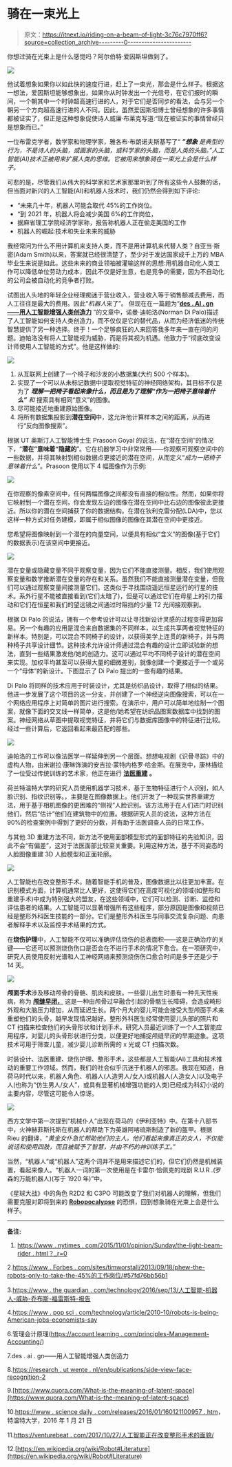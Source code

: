 # 骑在一束光上

> 原文：<https://itnext.io/riding-on-a-beam-of-light-3c76c7970ff6?source=collection_archive---------0----------------------->

你想过骑在光束上是什么感觉吗？阿尔伯特·爱因斯坦做到了。

![](img/25b01e0ebcf357993d1521d6a500561d.png)

他试着想象如果你以如此快的速度行进，赶上了一束光，那会是什么样子。根据这一想法，爱因斯坦能够想象出，如果你从时钟发出一个光信号，在它们报时的瞬间，一个朝其中一个时钟超高速行进的人，对于它们是否同步的看法，会与另一个朝另一个方向超高速行进的人不同。因此，虽然爱因斯坦博士曾经想象的许多事情都被证实了，但正是这种想象促使诗人威廉·布莱克写道:“现在被证实的事情曾经只是想象而已。”

一位布雷克学者，数学家和物理学家，雅各布·布朗诺夫斯基写了“ ***”想象*** *是典型的行为，不是诗人的头脑，或画家的头脑，或科学家的头脑，而是人类的头脑。”人工智能(AI)技术正被用来扩展人类的思维。它被用来想象骑在一束光上会是什么样子。*

可悲的是，尽管我们从伟大的科学家和艺术家那里听到了所有这些令人鼓舞的话，但当面对新兴的人工智能(AI)和机器人技术时，我们仍然会得到如下评论:

*   “未来几十年，机器人可能会取代 45%的工作岗位。
*   “到 2021 年，机器人将会减少美国 6%的工作岗位，
*   据麻省理工学院经济学家称，报告称机器人正在偷走美国的工作
*   机器人的崛起:技术和失业未来的威胁

我经常问为什么不用计算机来支持人类，而不是用计算机来代替人类？自亚当·斯密(Adam Smith)以来，答案就已经很清楚了，至少对于发达国家成千上万的 MBA 毕业生来说是如此。这些未来的商业领袖被灌输这样的思想:用机器自动化人类工作可以降低单位劳动力成本，因此不仅是好生意，也是竞争的需要，因为不自动化的公司会被自动化的竞争者打败。

试图出人头地的年轻企业经理痴迷于营业收入，营业收入等于销售额减去费用，而人工往往是最大的费用。因此“*机器人*来了”。
但现在在一篇题为“[**des . AI . gn——用人工智能增强人类创造力**](https://towardsdatascience.com/des-ai-gn-augmenting-human-creativity-with-artificial-intelligence-bb6ff611fa2c) ”的文章中，诺曼·迪帕洛(Norman Di Palo)描述了人工智能如何支持人类创造力，而不仅仅是它的替代品，从而为经济低迷的传统智慧提供了另一种选择。终于！一个足够疯狂的人来回答我多年来一直在问的问题。迪帕洛没有将人工智能视为威胁，而是将其视为机遇。他致力于“彻底改变设计师使用人工智能的方式”。他是这样做的:

![](img/26c7315f85709ba9b6220c01ebd70e47.png)

1.  从互联网上创建了一个椅子和沙发的小数据集(大约 500 个样本)。
2.  实现了一个可以从未标记数据中提取视觉特征的神经网络架构，其目标不仅是为了 ***理解一把椅子看起来像什么，而且是为了理解“作为一把椅子意味着什么”*** *和* 搜索具有相同“意义”的图像。
3.  尽可能接近地重建原始图像。
4.  将所有数据集投影到**潜在空间**中，这允许他计算样本之间的距离，从而进行“反向图像搜索”。

根据 UT 奥斯汀人工智能博士生 Prasoon Goyal 的说法，在“潜在空间”的情况下，“**潜在”意味着“隐藏的**”。它在机器学习中非常常用——你观察可观察空间中的一些数据，并将其映射到相似数据点更接近的潜在空间，从而定义“*成为一把椅子意味着什么*”。Prasoon 使用以下 4 幅图像作为示例:

![](img/33df38234cc7c49494552adab1af6ac3.png)

在你观察的像素空间中，任何两幅图像之间都没有直接的相似性。然而，如果你将它映射到一个潜在空间，你会发现左边的图像在潜在空间中比右边的图像彼此更接近。所以你的潜在空间捕获了你的数据结构。在潜在狄利克雷分配(LDA)中，您以这样一种方式对任务建模，即属于相似图像的图像在其潜在空间中更接近。

您希望将图像映射到一个潜在的向量空间，以便具有相似“含义”的图像(基于它们的数据表示)在该空间中更接近。

![](img/aaac885d4c336e9a3712d5a601ffc6b3.png)

潜在变量或隐藏变量不同于观察变量，因为它们不能直接测量。相反，我们使用观察变量和数学推断潜在变量的存在和关系。虽然我们不能直接测量潜在变量，但我们可以通过观察变量间接测量它们。这类似于寻找围绕遥远恒星运行的行星的技术。系外行星不能被直接看到(它们太暗了)，但是可以通过它们在母星上的引力摆动和它们在恒星和我们的望远镜之间通过时阻挡的少量 T2 光间接观察到。

根据 Di Palo 的说法，拥有一个参考设计可以让寻找新设计灵感的过程变得更加容易。另一个有趣的应用是混合来自数据集的不同样本，以生成共享两者视觉特征的新样本。特别是，可以混合不同椅子的设计，以获得美学上连贯的新椅子，并与两种椅子共享设计细节。这种技术允许设计师通过混合有趣的设计立即试验新的想法，直到一些结果激发他/她的创造力。这可以通过平均不同椅子设计的潜在空间来实现。加权平均甚至可以获得大量的细微差别，就像创建一个更接近于一个或另一个“母体”的新设计。下图显示了 Di Palo 提出的一些有趣的结果。

Di Palo 将同样的技术应用于时装设计，尤其是纺织品设计，取得了相似的结果。他进一步发展了这个项目的这一分支，并创建了一个神经逆向图像搜索，可以在一个网络应用程序上对简单的图片进行搜索。在演示中，用户可以简单地绘制一个图案，就像下面的交叉线一样简单，这是他/她希望在纺织品图案数据库中找到的图案。神经网络从草图中提取视觉特征，并将它们与数据库图像中的特征进行比较。经过一些计算后，它返回看起来最匹配的那些。

![](img/1c539a5bdfbf97890ad0440acfd556d5.png)

迪帕洛的工作可以像法医学一样延伸到另一个层面。想想电视剧《识骨寻踪》中的虚构人物，由米谢拉·康琳饰演的安吉拉·蒙特内格罗·哈金斯。在展览中，康林描绘了一位受过传统训练的艺术家，他正在进行 [**法医重建**](https://en.wikipedia.org/wiki/Forensic_facial_reconstruction) **。**

荷兰特温特大学的研究人员使用机器学习技术，基于生物特征进行个人识别，如人脸识别、指纹识别等。，主要是在图像数据上。他们开发了一种现实世界重建方法，用于基于相机图像的更困难的“侧视”人脸识别。该方法用于在人们进门时识别他们，然后“估计”他们在建筑物中的位置。根据研究人员的说法，这种方法在 90%的检查案例中得到了更好的分数，并有助于法医调查人员的日常工作。

与其他 3D 重建方法不同，新方法不使用面部模型形式的面部特征的先验知识，因此不会“有偏差”，这对于法医面部比较至关重要。利用这种方法，基于不同姿态的人脸图像重建 3D 人脸模型和正面轮廓。

![](img/320e5e40aad42fba11102cef4071f929.png)

人工智能也在改变整形手术。随着智能手机的普及，图像数据比以往更加丰富。在识别模式方面，计算机通常比人更好，这使得它们在高度可视化的领域(如整形和重建手术)中成为特别强大的盟友，在这些领域中，它们可以检测、诊断、监控和评估患者的结果。人工智能可以显著增强所有这些程序，部分原因是图像和视频已经是整形外科医生技能的一部分。它们是整形外科医生与同事交流复杂问题、向患者解释手术以及监控手术结果的方式。

在**烧伤护理**中，人工智能不仅可以准确评估烧伤的总表面积——这是正确治疗的关键——它还可以预测烧伤伤口是否会在不进行手术的情况下愈合。在一项研究中，研究人员使用反射光谱和人工神经网络来预测烧伤伤口愈合时间是多于还是少于 14 天。

![](img/d426ca20cb545d244569217468f354cb.png)

**颅面手术**涉及移动颅骨的骨骼、肌肉和皮肤。一些婴儿出生时患有一种先天性疾病，称为 [**颅缝早闭，**](https://en.wikipedia.org/wiki/Craniosynostosis) 这是一种由颅骨过早融合引起的骨骼生长障碍，会造成畸形外观和大脑压力增加，从而延迟生长。两个月大的婴儿可能会接受大型颅面手术来重塑他们的头骨，越早发现情况越好。整形外科医生经常使用婴儿头部的照片和 CT 扫描来检查他们的头骨形状和计划手术。研究人员最近训练了一个人工智能应用程序，对婴儿的头骨形状进行分类，以便更好地捕捉颅缝早闭的早期迹象。这项技术可用于筛查儿童，减少婴儿诊断所需的 x 光或 CT 扫描次数。

时装设计、法医重建、烧伤护理、整形手术，这些都是人工智能(AI)工具和技术推动的重要工作领域。然而，我们的社会似乎沉迷于机器人的邪恶。我现在知道，自荷马时代以来，机器人角色、机器人(人造男人/女人)或机器人(人造女人)以及电子人(也称为“仿生男人/女人”，或具有显著机械增强功能的人类)已经成为科幻小说的主要内容，尽管这可能令人惊讶。

![](img/6f2f2233674925ff33e6e060f4fbca51.png)

西方文学中第一次提到“机械仆人”出现在荷马的《伊利亚特》中。在第十八部书中，火神赫菲斯托斯在机器人的帮助下为英雄阿喀琉斯制造了新的盔甲。根据 Rieu 的翻译，“*黄金女仆急忙帮助他们的主人。他们看起来像真正的女人，不仅能说话和使用四肢，而且被赋予了智慧，并由不朽的神训练手工。*”

当然，“机器人”或“机器人”这两个词并不是用来描述它们的，但它们仍然是机械装置，看起来像人。“机器人一词的第一次使用是在卡雷尔·恰佩克的戏剧 R.U.R .(罗森的万能机器人)(写于 1920 年)”中。

《星球大战》中的角色 R2D2 和 C3PO 可能改变了我们对机器人的理解，但我们需要克服对即将到来的 [**Robopocalypse**](https://www.amazon.com/Robopocalypse-extrait-Daniel-H-WILSON-ebook/dp/B074JKLQFQ/ref=sr_1_1?ie=UTF8&qid=1512951955&sr=8-1&keywords=robopocalypse) 的恐惧，回到想象骑在光束上会是什么样子。

___________________________________________________________________

**备注:**

1.  [https://www . nytimes . com/2015/11/01/opinion/Sunday/the-light-beam-rider . html？_r=0](https://www.nytimes.com/2015/11/01/opinion/sunday/the-light-beam-rider.html?_r=0)

2.[https://www . Forbes . com/sites/timworstall/2013/09/18/phew-the-robots-only-to-take-the-45%的工作岗位/#57fd76bb56b1](https://www.forbes.com/sites/timworstall/2013/09/18/phew-the-robots-are-only-going-to-take-45-percent-of-all-the-jobs/#57fd76bb56b1)

3.[https://www . the guardian . com/technology/2016/sep/13/人工智能-机器人-威胁-乔布斯-福雷斯特-报告](https://www.theguardian.com/technology/2016/sep/13/artificial-intelligence-robots-threat-jobs-forrester-report)

4.[https://www . pop sci . com/technology/article/2010-10/robots-is-being-American-jobs-economists-say](https://www.popsci.com/technology/article/2010-10/robots-are-stealing-american-jobs-economists-say)

6.管理会计原理([https://account learning . com/principles-Management-Accounting/](https://accountlearning.com/principles-management-accounting/))

7.des . ai . gn——用人工智能增强人类创造力

8.[https://research . ut wente . nl/en/publications/side-view-face-recognition-2](https://research.utwente.nl/en/publications/side-view-face-recognition-2)

9.[https://www.quora.com/What-is-the-meaning-of-latent-space](https://www.quora.com/What-is-the-meaning-of-latent-space)

10.[https://www . science daily . com/releases/2016/01/160121100957 . htm](https://www.sciencedaily.com/releases/2016/01/160121100957.htm)，特温特大学，2016 年 1 月 21 日

11.[https://venturebeat . com/2017/10/27/人工智能正在改变整形手术的面貌/](https://venturebeat.com/2017/10/27/artificial-intelligence-is-changing-the-face-of-plastic-surgery/)

12.[https://en.wikipedia.org/wiki/Robot#Literature](https://en.wikipedia.org/wiki/Robot#Literature)